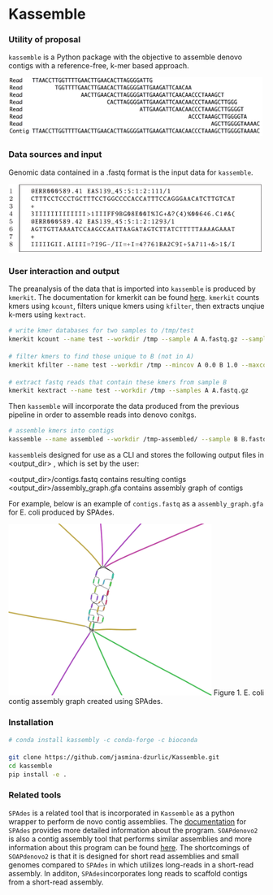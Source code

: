 # Kassemble 
  
### Utility of proposal
`kassemble` is a Python package with the objective to assemble denovo contigs with a reference-free, k-mer based approach.

<img src="contig.png" width="500">

### Data sources and input
Genomic data contained in a .fastq format is the input data for `kassemble`. 

<img src="FASTQ.png" width="500">


### User interaction and output
The preanalysis of the data that is imported into `kassemble` is produced by `kmerkit`. The documentation for kmerkit can be found
[here](https://github.com/eaton-lab/kmerkit.git). `kmerkit` counts kmers using `kcount`, filters unique kmers using `kfilter`, then extracts unqiue k-mers using `kextract`.

```bash
# write kmer databases for two samples to /tmp/test
kmerkit kcount --name test --workdir /tmp --sample A A.fastq.gz --sample B B.fastq.gz

# filter kmers to find those unique to B (not in A)
kmerkit kfilter --name test --workdir /tmp --mincov A 0.0 B 1.0 --maxcov A 0.0 B 1.0

# extract fastq reads that contain these kmers from sample B
kmerkit kextract --name test --workdir /tmp --samples A A.fastq.gz 
```

Then `kassemble` will incorporate the data produced from the previous pipeline in order to assemble reads into denovo conitgs. 

```bash
# assemble kmers into contigs
kassemble --name assembled --workdir /tmp-assembled/ --sample B B.fastq.gz 
```

`kassemble`is designed for use as a CLI and stores the following output files in <output_dir> , which is set by the user:

<output_dir>/contigs.fastq contains resulting contigs <br />
<output_dir>/assembly_graph.gfa contains assembly graph of contigs

For example, below is an example of `contigs.fastq` as a `assembly_graph.gfa` for E. coli produced by SPAdes.  


<img src="SPAdes_ecoli_graph.png" width="400">
Figure 1. E. coli contig assembly graph created using SPAdes. 


### Installation 
```bash
# conda install kassembly -c conda-forge -c bioconda

git clone https://github.com/jasmina-dzurlic/Kassemble.git
cd kassemble
pip install -e .
``` 

### Related tools
`SPAdes` is a related tool that is incorporated in `Kassemble` as a python wrapper to perform de novo contig assemblies. The [documentation](https://github.com/ablab/spades) for `SPAdes` provides more detailed information about the program. `SOAPdenovo2` is also a contig assembly tool that performs similar assemblies and more information about this program can be found [here](https://github.com/aquaskyline/SOAPdenovo2). The shortcomings of `SOAPdenovo2` is that it is designed for short read assemblies and small genomes compared to `SPAdes` in which utilizes long-reads in a short-read assembly. In additon, `SPAdes`incorporates long reads to scaffold contigs from a short-read assembly. 
